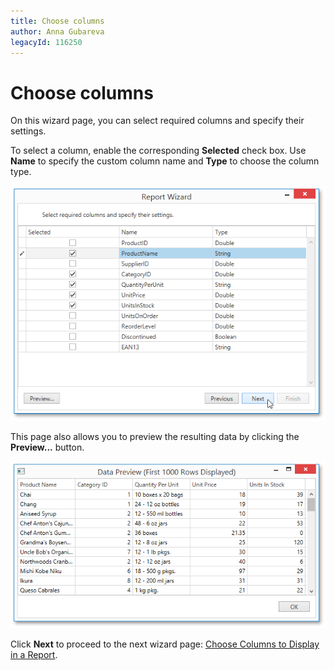 ```yaml
---
title: Choose columns
author: Anna Gubareva
legacyId: 116250
---
```

# Choose columns
On this wizard page, you can select required columns and specify their settings.

To select a column, enable the corresponding **Selected** check box. Use **Name** to specify the custom column name and **Type** to choose the column type.

![WpfReportWizard_Excel_ChooseColumns](../../../../../../images/img122202.png)

This page also allows you to preview the resulting data by clicking the **Preview...** button.

![WpfReportWizard_Excel_DataPreview](../../../../../../images/img122203.png)

Click **Next** to proceed to the next wizard page: [Choose Columns to Display in a Report](../choose-columns-to-display-in-a-report.md).